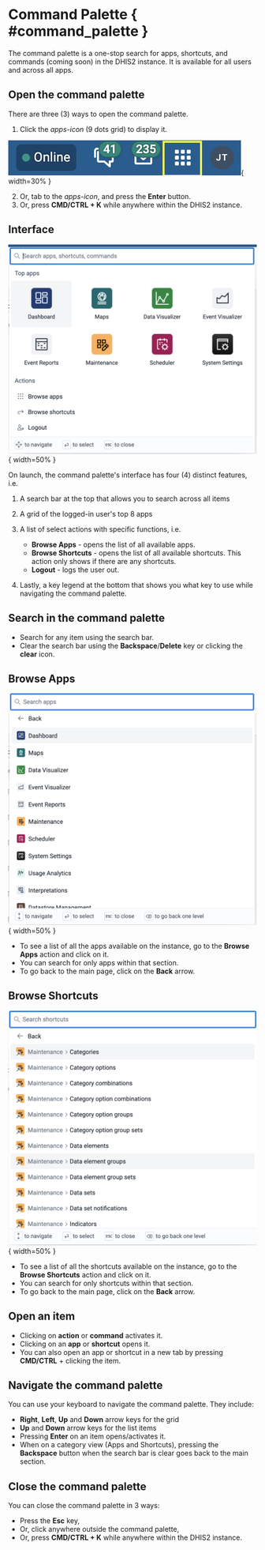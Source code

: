 # Command Palette { #command_palette }

The command palette is a one-stop search for apps, shortcuts, and commands (coming soon) in the DHIS2 instance. It is available for all users and across all apps.

## Open the command palette

There are three (3) ways to open the command palette.

1. Click the _apps-icon_ (9 dots grid) to display it.

![](resources/images/command_palette/command_palette_apps_icon.png){ width=30% }

2. Or, tab to the _apps-icon_, and press the **Enter** button.
3. Or, press **CMD/CTRL + K** while anywhere within the DHIS2 instance.

## Interface

![](resources/images/command_palette/command_palette_interface.png){ width=50% }

On launch, the command palette's interface has four (4) distinct features, i.e.

1. A search bar at the top that allows you to search across all items
2. A grid of the logged-in user's top 8 apps
3. A list of select actions with specific functions, i.e.

   - **Browse Apps** - opens the list of all available apps.
   - **Browse Shortcuts** - opens the list of all available shortcuts. This action only shows if there are any shortcuts.
   - **Logout** - logs the user out.

4. Lastly, a key legend at the bottom that shows you what key to use while navigating the command palette.

## Search in the command palette

- Search for any item using the search bar.
- Clear the search bar using the **Backspace**/**Delete** key or clicking the **clear** icon.

## Browse Apps

![](resources/images/command_palette/command_palette_all_apps.png){ width=50% }

- To see a list of all the apps available on the instance, go to the **Browse Apps** action and click on it.
- You can search for only apps within that section.
- To go back to the main page, click on the **Back** arrow.

## Browse Shortcuts

![](resources/images/command_palette/command_palette_all_shortcuts.png){ width=50% }

- To see a list of all the shortcuts available on the instance, go to the **Browse Shortcuts** action and click on it.
- You can search for only shortcuts within that section.
- To go back to the main page, click on the **Back** arrow.

## Open an item

- Clicking on **action** or **command** activates it.
- Clicking on an **app** or **shortcut** opens it.
- You can also open an app or shortcut in a new tab by pressing **CMD/CTRL** + clicking the item.

## Navigate the command palette

You can use your keyboard to navigate the command palette. They include:

- **Right**, **Left**, **Up** and **Down** arrow keys for the grid
- **Up** and **Down** arrow keys for the list items
- Pressing **Enter** on an item opens/activates it.
- When on a category view (Apps and Shortcuts), pressing the **Backspace** button when the search bar is clear goes back to the main section.

## Close the command palette

You can close the command palette in 3 ways:

- Press the **Esc** key,
- Or, click anywhere outside the command palette,
- Or, press **CMD/CTRL + K** while anywhere within the DHIS2 instance.
